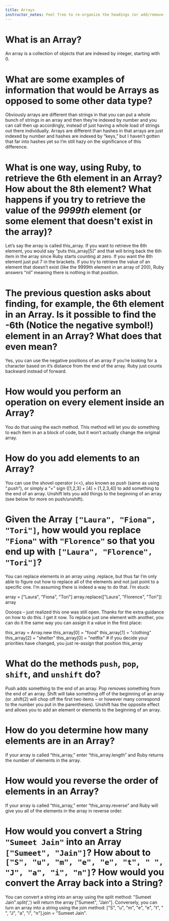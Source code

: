 ```yaml
---
title: Arrays
instructor_notes: Feel free to re-organize the headings (or add/remove headings) below. We included the headings for your benefit, but it's 100% fine if you want to write your responses in some different structure.
---
```


# What is an Array?

An array is a collection of objects that are indexed by integer, starting with 0.

# What are some examples of information that would be Arrays as opposed to some other data type?

Obviously arrays are different than strings in that you can put a whole bunch of strings in an array and then they’re indexed by number and you can call then up accordingly, instead of just having a whole load of strings out there individually. Arrays are different than hashes in that arrays are just indexed by number and hashes are indexed by “keys,” but I haven’t gotten that far into hashes yet so I’m still hazy on the significance of this difference. 

# What is one way, using Ruby, to retrieve the 6th element in an Array? How about the 8th element? What happens if you try to retrieve the value of the _9999th_ element (or some element that doesn't exist in the array)?

Let’s say the array is called this_array. If you want to retrieve the 6th element, you would say “puts this_array[5]” and that will bring back the 6th item in the array since Ruby starts counting at zero. If you want the 8th element just put 7 in the brackets. If you try to retrieve the value of an element that doesn’t exist (like the 9999th element in an array of 200), Ruby answers “nil” meaning there is nothing in that position.

# The previous question asks about finding, for example, the 6th element in an Array. Is it possible to find the **-6th** (Notice the negative symbol!) element in an Array? What does that even mean?

Yes, you can use the negative positions of an array if you’re looking for a character based on it’s distance from the end of the array. Ruby just counts backward instead of forward. 

# How would you perform an operation on every element inside an Array?

You do that using the each method. This method will let you do something to each item in an a block of code, but it won’t actually change the original array.

# How do you add elements to an Array?

You can use the shovel operator (<<), also known as push (same as using “.push”), or simply a “+” sign ([1,2,3] + [4] = [1,2,3,4])  to add something to the end of an array. Unshift lets you add things to the beginning of an array (see below for more on push/unshift).

# Given the Array `["Laura", "Fiona", "Tori"]`, how would you replace `"Fiona"` with `"Florence"` so that you end up with `["Laura", "Florence", "Tori"]`?

You can replace elements in an array using .replace, but thus far I’m only able to figure out how to replace all of the elements and not just point to a specific one. I’m assuming there is indeed a way to do that. I’m stuck:

array = ["Laura", "Fiona", "Tori"]
array.replace(["Laura", "Florence", "Tori"]) 
array

Oooops – just realized this one was still open. Thanks for the extra guidance on how to do this. I get it now. To replace just one element with another, you can do it the same way you can assign it a value in the first place:

this_array = Array.new
this_array[0] = "food"
this_array[1] = "clothing"
this_array[2] = "shelter"
this_array[0] = "netflix"      # if you decide your priorities have changed, you just re-assign that position
this_array

# What do the methods `push`, `pop`, `shift`, and `unshift` do?

Push adds something to the end of an array. Pop removes something from the end of an array. Shift will take something off of the beginning of an array (or .shift(2) will chop off the first two items – or however many correspond to the number you put in the parentheses). Unshift has the opposite effect and allows you to add an element or elements to the beginning of an array.

# How do you determine how many elements are in an Array?

If your array is called “this_array,” enter “this_array.length” and Ruby returns the number of elements in the array.

# How would you reverse the order of elements in an Array?

If your array is called “this_array,” enter “this_array.reverse” and Ruby will give you all of the elements in the array in reverse order.

# How would you convert a String `"Sumeet Jain"` into an Array `["Sumeet", "Jain"]`? How about to `["S", "u", "m", "e", "e", "t", " ", "J", "a", "i", "n"]`? How would you convert the Array back into a String?

You can convert a string into an array using the split method:  "Sumeet Jain".split(',') will return the array ["Sumeet", "Jain"]. Conversely, you can turn an array into a string using the join method:  ["S", "u", "m", "e", "e", "t", " ", "J", "a", "i", "n"].join = "Sumeet Jain".